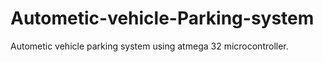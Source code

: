 # Autometic-vehicle-Parking-system
Autometic vehicle parking system using atmega 32 microcontroller.

